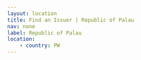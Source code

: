 ```yaml
---
layout: location
title: Find an Issuer | Republic of Palau
nav: none
label: Republic of Palau
location:
    - country: PW
---
```

